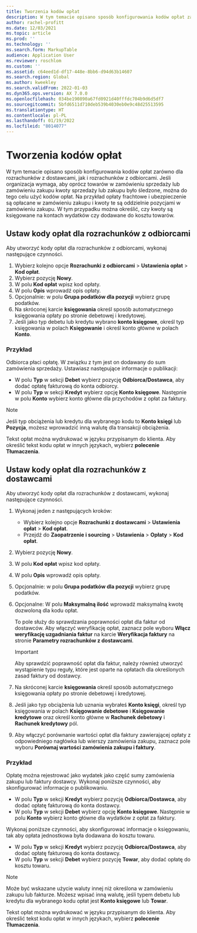 ```yaml
---
title: Tworzenia kodów opłat
description: W tym temacie opisano sposób konfigurowania kodów opłat zarówno dla rozrachunków z dostawcami, jak i rozrachunków z odbiorcami.
author: rachel-profitt
ms.date: 12/03/2021
ms.topic: article
ms.prod: ''
ms.technology: ''
ms.search.form: MarkupTable
audience: Application User
ms.reviewer: roschlom
ms.custom: ''
ms.assetid: c64eed1d-df17-448e-8bb6-d94d63b14607
ms.search.region: Global
ms.author: kweekley
ms.search.validFrom: 2022-01-03
ms.dyn365.ops.version: AX 7.0.0
ms.openlocfilehash: 034be190890a67fd0921d40fffdc704b9d6d5df7
ms.sourcegitcommit: 5bfd6511d710deb539b4030eb0e9c48d25513595
ms.translationtype: HT
ms.contentlocale: pl-PL
ms.lasthandoff: 01/19/2022
ms.locfileid: "8014077"
---
```

# <a name="create-charges-codes"></a>Tworzenia kodów opłat

W tym temacie opisano sposób konfigurowania kodów opłat zarówno dla rozrachunków z dostawcami, jak i rozrachunków z odbiorcami. Jeśli organizacja wymaga, aby oprócz towarów w zamówieniu sprzedaży lub zamówieniu zakupu kwoty sprzedaży lub zakupu było śledzone, można do tego celu użyć kodów opłat. Na przykład opłaty frachtowe i ubezpieczenie są opłacane w zamówieniu zakupu i kwoty te są oddzielnie pozycjami w zamówieniu zakupu. W tym przypadku można określić, czy kwoty są księgowane na kontach wydatków czy dodawane do kosztu towarów.

## <a name="set-up-charges-codes-for-accounts-receivable"></a>Ustaw kody opłat dla rozrachunków z odbiorcami

Aby utworzyć kody opłat dla rozrachunków z odbiorcami, wykonaj następujące czynności.

1. Wybierz kolejno opcje **Rozrachunki z odbiorcami** &gt; **Ustawienia opłat** &gt; **Kod opłat**.
2. Wybierz pozycję **Nowy**.
3. W polu **Kod opłat** wpisz kod opłaty.
3. W polu **Opis** wprowadź opis opłaty.
4. Opcjonalnie: w polu **Grupa podatków dla pozycji** wybierz grupę podatków.
5. Na skróconej karcie **księgowania** określ sposób automatycznego księgowania opłaty po stronie debetowej i kredytowej.
6. Jeśli jako typ debetu lub kredytu wybrano **konto księgowe**, określ typ księgowania w polach **Księgowanie** i określ konto główne w polach **Konto**.

### <a name="example"></a>Przykład

Odbiorca płaci opłatę. W związku z tym jest on dodawany do sum zamówienia sprzedaży. Ustawiasz następujące informacje o publikacji:

- W polu **Typ** w sekcji **Debet** wybierz pozycję **Odbiorca/Dostawca**, aby dodać opłatę fakturową do konta odbiorcy.
- W polu **Typ** w sekcji **Kredyt** wybierz opcję **Konto księgowe**. Następnie w polu **Konto** wybierz konto główne dla przychodów z opłat za faktury.

> [!NOTE]
> Jeśli typ obciążenia lub kredytu dla wybranego kodu to **Konto księgi** lub **Pozycja**, możesz wprowadzić inną walutę dla transakcji obciążenia.

Tekst opłat można wydrukować w języku przypisanym do klienta. Aby określić tekst kodu opłat w innych językach, wybierz **polecenie Tłumaczenia**.

## <a name="set-up-charges-codes-for-accounts-payable"></a>Ustaw kody opłat dla rozrachunków z dostawcami

Aby utworzyć kody opłat dla rozrachunków z dostawcami, wykonaj następujące czynności.

1. Wykonaj jeden z następujących kroków:

    - Wybierz kolejno opcje **Rozrachunki z dostawcami** &gt; **Ustawienia** **opłat** &gt; **Kod opłat**.
    - Przejdź do **Zaopatrzenie i sourcing** &gt; **Ustawienia** &gt; **Opłaty** &gt; **Kod opłat**.

2. Wybierz pozycję **Nowy**.
3. W polu **Kod opłat** wpisz kod opłaty.
3. W polu **Opis** wprowadź opis opłaty.
4. Opcjonalnie: w polu **Grupa podatków dla pozycji** wybierz grupę podatków.
5. Opcjonalne: W polu **Maksymalną ilość** wprowadź maksymalną kwotę dozwoloną dla kodu opłat.

    To pole służy do sprawdzania poprawności opłat dla faktur od dostawców. Aby włączyć weryfikację opłat, zaznacz pole wyboru **Włącz weryfikację uzgadniania faktur** na karcie **Weryfikacja faktury** na stronie **Parametry rozrachunków z dostawcami**.

    > [!IMPORTANT]
    > Aby sprawdzić poprawność opłat dla faktur, należy również utworzyć wystąpienie typu reguły, które jest oparte na opłatach dla określonych zasad faktury od dostawcy.

6. Na skróconej karcie **księgowania** określ sposób automatycznego księgowania opłaty po stronie debetowej i kredytowej.
7. Jeśli jako typ obciążenia lub uznania wybrałeś **Konto księgi**, określ typ księgowania w polach **Księgowanie debetowe** i **Księgowanie kredytowe** oraz określ konto główne w **Rachunek debetowy** i **Rachunek kredytowy** pól.
8. Aby włączyć porównanie wartości opłat dla faktury zawierającej opłaty z odpowiedniego nagłówka lub wierszy zamówienia zakupu, zaznacz pole wyboru **Porównaj wartości zamówienia zakupu i faktury**.

### <a name="example"></a>Przykład

Opłatę można rejestrować jako wydatek jako część sumy zamówienia zakupu lub faktury dostawcy. Wykonaj poniższe czynności, aby skonfigurować informacje o publikowaniu. 

- W polu **Typ** w sekcji **Kredyt** wybierz pozycję **Odbiorca/Dostawca**, aby dodać opłatę fakturową do konta dostawcy.
- W polu **Typ** w sekcji **Debet** wybierz opcję **Konto księgowe**. Następnie w polu **Konto** wybierz konto główne dla wydatków z opłat za faktury.

Wykonaj poniższe czynności, aby skonfigurować informacje o księgowaniu, tak aby opłata jednostkowa była dodawana do kosztu towaru.

- W polu **Typ** w sekcji **Kredyt** wybierz pozycję **Odbiorca/Dostawca**, aby dodać opłatę fakturową do konta dostawcy.
- W polu **Typ** w sekcji **Debet** wybierz pozycję **Towar**, aby dodać opłatę do kosztu towaru.

> [!NOTE]
> Może być wskazane użycie waluty innej niż określona w zamówieniu zakupu lub fakturze. Możesz wpisać inną walutę, jeśli typem debetu lub kredytu dla wybranego kodu opłat jest **Konto księgowe** lub **Towar**.

Tekst opłat można wydrukować w języku przypisanym do klienta. Aby określić tekst kodu opłat w innych językach, wybierz **polecenie Tłumaczenia**.
